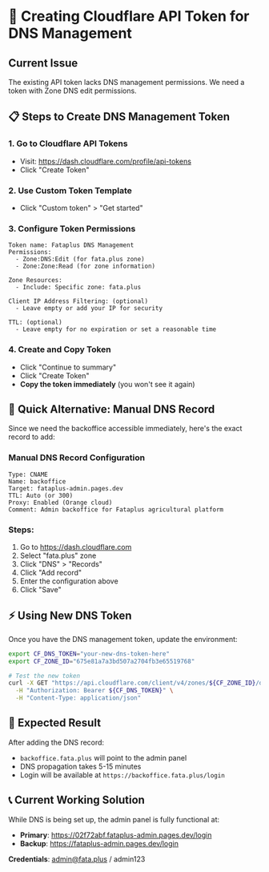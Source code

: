 # 🔑 Creating Cloudflare API Token for DNS Management

## Current Issue
The existing API token lacks DNS management permissions. We need a token with Zone DNS edit permissions.

## 📋 Steps to Create DNS Management Token

### 1. Go to Cloudflare API Tokens
- Visit: https://dash.cloudflare.com/profile/api-tokens
- Click "Create Token"

### 2. Use Custom Token Template
- Click "Custom token" > "Get started"

### 3. Configure Token Permissions
```
Token name: Fataplus DNS Management
Permissions:
  - Zone:DNS:Edit (for fata.plus zone)
  - Zone:Zone:Read (for zone information)

Zone Resources:
  - Include: Specific zone: fata.plus

Client IP Address Filtering: (optional)
  - Leave empty or add your IP for security

TTL: (optional)
  - Leave empty for no expiration or set a reasonable time
```

### 4. Create and Copy Token
- Click "Continue to summary"
- Click "Create Token"
- **Copy the token immediately** (you won't see it again)

## 🚀 Quick Alternative: Manual DNS Record

Since we need the backoffice accessible immediately, here's the exact record to add:

### Manual DNS Record Configuration
```
Type: CNAME
Name: backoffice
Target: fataplus-admin.pages.dev
TTL: Auto (or 300)
Proxy: Enabled (Orange cloud)
Comment: Admin backoffice for Fataplus agricultural platform
```

### Steps:
1. Go to https://dash.cloudflare.com
2. Select "fata.plus" zone
3. Click "DNS" > "Records"
4. Click "Add record"
5. Enter the configuration above
6. Click "Save"

## ⚡ Using New DNS Token

Once you have the DNS management token, update the environment:

```bash
export CF_DNS_TOKEN="your-new-dns-token-here"
export CF_ZONE_ID="675e81a7a3bd507a2704fb3e65519768"

# Test the new token
curl -X GET "https://api.cloudflare.com/client/v4/zones/${CF_ZONE_ID}/dns_records" \
  -H "Authorization: Bearer ${CF_DNS_TOKEN}" \
  -H "Content-Type: application/json"
```

## 🎯 Expected Result

After adding the DNS record:
- `backoffice.fata.plus` will point to the admin panel
- DNS propagation takes 5-15 minutes
- Login will be available at `https://backoffice.fata.plus/login`

## 📞 Current Working Solution

While DNS is being set up, the admin panel is fully functional at:
- **Primary**: https://02f72abf.fataplus-admin.pages.dev/login
- **Backup**: https://fataplus-admin.pages.dev/login

**Credentials**: admin@fata.plus / admin123